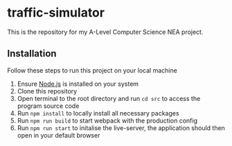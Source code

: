 # traffic-simulator

This is the repository for my A-Level Computer Science NEA project.

## Installation

Follow these steps to run this project on your local machine

1. Ensure [Node.js](https://nodejs.org/en/) is installed on your system
2. Clone this repository
3. Open terminal to the root directory and run `cd src` to access the program source code
4. Run `npm install` to locally install all necessary packages
5. Run `npm run build` to start webpack with the production config
6. Run `npm run start` to initalise the live-server, the application should then open in your default browser
